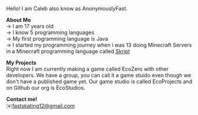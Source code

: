 Hello! I am Caleb also know as AnonymouslyFast.

**About Me** <br>
  -> I am 17 years old <br>
   -> I know 5 programming languages<br>
   -> My first programming language is Java<br>
   -> I started my programming journey when i was 13 doing Minecraft Servers in a Minecraft programming language called [Skript](https://github.com/SkriptLang/Skript)

**My Projects** <br>
Right now I am currently making a game called EcoZero with other developers. We have a group, you can call it a game stuido even though we don't have a published game yet. Our game studio is called EcoProjects and on Github our org is EcoStudios.


**Contact me!** <br>
✉️fastskating12@gmail.com
